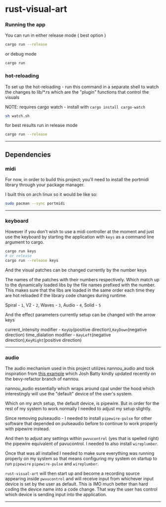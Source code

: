 # rust-visual-art

### Running the app
You can run in either release mode ( best option ) 
```sh
cargo run --release
```
or debug mode
```sh
cargo run
```

### hot-reloading
To set up the hot-reloading - run this command in a separate shell
to watch the changes to lib/*.rs which are the "plugin" functions 
that control the visuals

NOTE: requires cargo watch - install with `cargo install cargo-watch`

```sh
sh watch.sh
```

for best results run in release mode
```sh
cargo run --release
```

---
## Dependencies
### midi

For now, in order to build this project; 
you'll need to install the portmidi library through your package manager.

I built this on arch linux so it would be like so:

```sh
sudo pacman --sync portmidi
```

---
### keyboard
However if you don't wish to use a midi controller at the moment 
and just use the keyboard by starting the application with `keys` as a command line argument
to cargo.

```sh
cargo run keys
# or release
cargo run --release keys
```

And the visual patches can be changed currently by the number keys

The names of the patches with their numbers respectively. Which match up to the dynamically loaded libs
by the file names prefixed with the number. This makes sure that the libs are loaded in the same order
each time they are hot reloaded if the library code changes during runtime.

Spiral - `1`,
V2     - `2`,
Waves  - `3`,
Audio  - `4`,
Solid  - `5`

And the effect parameters currently setup can be changed with the arrow keys

current_intensity modifier - `KeyUp`(positive direction),`KeyDown`(negative direction)
time_dialation modifier    - `KeyLeft`(negative direction),`KeyRight`(positive direction)

---
### audio

The audio mechanism used in this project utilizes nannou_audio and took inspiration from [this example](https://github.com/nannou-org/nannou/blob/bevy-refactor/examples/audio/feedback.rs) 
which Josh Batty kindly updated recently on the bevy-refactor branch of nannou.

nannou_audio essentially which wraps around cpal under the hood
which interestingly will use the "default" device of the user's system.

Which on my arch setup, the default device, is pipewire. But in order for the rest of my system to work normally I needed to adjust
my setup slightly. 

Since removing pulseaudio - I needed to install `pipewire-pulse` for other software that
depended on pulseaudio before to continue to work properly with pipewire instead.

And then to adjust any settings within `pwvucontrol` (yes that is spelled right) the pipewire equivalent of pavucontrol.
I needed to also install `wireplumber`.

Once that was all installed I needed to make sure everything was running properly on my system so that means
configuring my system on startup to run `pipewire` `pipewire-pulse` and `wireplumber`.

`rust-visual-art` will then start up and become a recording source appearing inside `pwvucontrol` and will receive input
from whichever input device is set by the user as default. This is IMO much better than hard coding the device name into a code change.
That way the user has control which device is sending input into the application.

---
